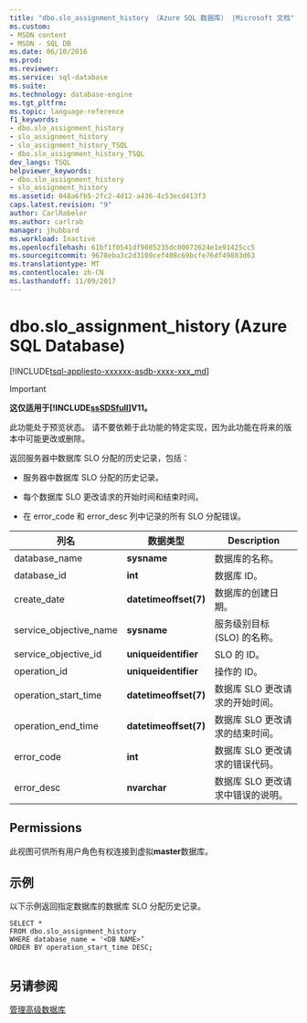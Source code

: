 ```yaml
---
title: "dbo.slo_assignment_history （Azure SQL 数据库） |Microsoft 文档"
ms.custom:
- MSDN content
- MSDN - SQL DB
ms.date: 06/10/2016
ms.prod: 
ms.reviewer: 
ms.service: sql-database
ms.suite: 
ms.technology: database-engine
ms.tgt_pltfrm: 
ms.topic: language-reference
f1_keywords:
- dbo.slo_assignment_history
- slo_assignment_history
- slo_assignment_history_TSQL
- dbo.slo_assignment_history_TSQL
dev_langs: TSQL
helpviewer_keywords:
- dbo.slo_assignment_history
- slo_assignment_history
ms.assetid: 048a6fb5-2fc2-4d12-a436-4c53ecd413f3
caps.latest.revision: "9"
author: CarlRabeler
ms.author: carlrab
manager: jhubbard
ms.workload: Inactive
ms.openlocfilehash: 61bf1f0541df9085235dc00072624e1e91425cc5
ms.sourcegitcommit: 9678eba3c2d3100cef408c69bcfe76df49803d63
ms.translationtype: MT
ms.contentlocale: zh-CN
ms.lasthandoff: 11/09/2017
---
```

# <a name="dbosloassignmenthistory-azure-sql-database"></a>dbo.slo_assignment_history (Azure SQL Database)
[!INCLUDE[tsql-appliesto-xxxxxx-asdb-xxxx-xxx_md](../../includes/tsql-appliesto-xxxxxx-asdb-xxxx-xxx-md.md)]

    
> [!IMPORTANT]  
>  **这仅适用于[!INCLUDE[ssSDSfull](../../includes/sssdsfull-md.md)]V11。**  
>   
>  此功能处于预览状态。 请不要依赖于此功能的特定实现，因为此功能在将来的版本中可能更改或删除。  
  
 返回服务器中数据库 SLO 分配的历史记录，包括：  
  
-   服务器中数据库 SLO 分配的历史记录。  
  
-   每个数据库 SLO 更改请求的开始时间和结束时间。  
  
-   在 error_code 和 error_desc 列中记录的所有 SLO 分配错误。  
  
|列名|数据类型|Description|  
|-----------------|---------------|-----------------|  
|database_name|**sysname**|数据库的名称。|  
|database_id|**int**|数据库 ID。|  
|create_date|**datetimeoffset(7)**|数据库的创建日期。|  
|service_objective_name|**sysname**|服务级别目标 (SLO) 的名称。|  
|service_objective_id|**uniqueidentifier**|SLO 的 ID。|  
|operation_id|**uniqueidentifier**|操作的 ID。|  
|operation_start_time|**datetimeoffset(7)**|数据库 SLO 更改请求的开始时间。|  
|operation_end_time|**datetimeoffset(7)**|数据库 SLO 更改请求的结束时间。|  
|error_code|**int**|数据库 SLO 更改请求的错误代码。|  
|error_desc|**nvarchar**|数据库 SLO 更改请求中错误的说明。|  
  
## <a name="permissions"></a>Permissions  
 此视图可供所有用户角色有权连接到虚拟**master**数据库。  
  
## <a name="examples"></a>示例  
 以下示例返回指定数据库的数据库 SLO 分配历史记录。  
  
```  
SELECT *  
FROM dbo.slo_assignment_history   
WHERE database_name = '<DB NAME>’   
ORDER BY operation_start_time DESC;  
  
```  
  
## <a name="see-also"></a>另请参阅  
 [管理高级数据库](http://go.microsoft.com/fwlink/?LinkID=311927)  
  
  
